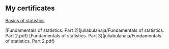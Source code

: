 ## 

## My certificates

[Basics of statistics](https://github.com/juliabulanaja/juliabulanaja/blob/master/Basics%20of%20statistics.pdf)

[Fundamentals of statistics. Part 2](juliabulanaja/Fundamentals of statistics. Part 2.pdf)
[Fundamentals of statistics. Part 3](juliabulanaja/Fundamentals of statistics. Part 2.pdf)

<!--
**juliabulanaja/juliabulanaja** is a ✨ _special_ ✨ repository because its `README.md` (this file) appears on your GitHub profile.

Here are some ideas to get you started:

- 🔭 I’m currently working on ...
- 🌱 I’m currently learning ...
- 👯 I’m looking to collaborate on ...
- 🤔 I’m looking for help with ...
- 💬 Ask me about ...
- 📫 How to reach me: ...
- 😄 Pronouns: ...
- ⚡ Fun fact: ...
-->
